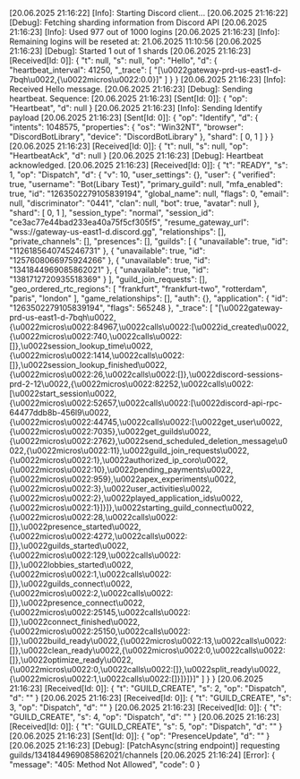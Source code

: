 [20.06.2025 21:16:22] [Info]: Starting Discord client...
[20.06.2025 21:16:22] [Debug]: Fetching sharding information from Discord API
[20.06.2025 21:16:23] [Info]: Used 977 out of 1000 logins
[20.06.2025 21:16:23] [Info]: Remaining logins will be reseted at: 21.06.2025 11:10:56
[20.06.2025 21:16:23] [Debug]: Started 1 out of 1 shards
[20.06.2025 21:16:23] [Received[Id: 0]]: {
  "t": null,
  "s": null,
  "op": "Hello",
  "d": {
    "heartbeat_interval": 41250,
    "_trace": [
      "[\u0022gateway-prd-us-east1-d-7bqh\u0022,{\u0022micros\u0022:0.0}]"
    ]
  }
}
[20.06.2025 21:16:23] [Info]: Received Hello message.
[20.06.2025 21:16:23] [Debug]: Sending heartbeat. Sequence: 
[20.06.2025 21:16:23] [Sent[Id: 0]]: {
  "op": "Heartbeat",
  "d": null
}
[20.06.2025 21:16:23] [Info]: Sending Identify payload
[20.06.2025 21:16:23] [Sent[Id: 0]]: {
  "op": "Identify",
  "d": {
    "intents": 1048575,
    "properties": {
      "os": "Win32NT",
      "browser": "DiscordBotLibrary",
      "device": "DiscordBotLibrary"
    },
    "shard": [
      0,
      1
    ]
  }
}
[20.06.2025 21:16:23] [Received[Id: 0]]: {
  "t": null,
  "s": null,
  "op": "HeartbeatAck",
  "d": null
}
[20.06.2025 21:16:23] [Debug]: Heartbeat acknowledged.
[20.06.2025 21:16:23] [Received[Id: 0]]: {
  "t": "READY",
  "s": 1,
  "op": "Dispatch",
  "d": {
    "v": 10,
    "user_settings": {},
    "user": {
      "verified": true,
      "username": "Bot(Libary Test)",
      "primary_guild": null,
      "mfa_enabled": true,
      "id": "1263502279105839194",
      "global_name": null,
      "flags": 0,
      "email": null,
      "discriminator": "0441",
      "clan": null,
      "bot": true,
      "avatar": null
    },
    "shard": [
      0,
      1
    ],
    "session_type": "normal",
    "session_id": "ce3ac77e44bad233ea40a75f5cf305f5",
    "resume_gateway_url": "wss://gateway-us-east1-d.discord.gg",
    "relationships": [],
    "private_channels": [],
    "presences": [],
    "guilds": [
      {
        "unavailable": true,
        "id": "1126185640745246731"
      },
      {
        "unavailable": true,
        "id": "1257608066975924266"
      },
      {
        "unavailable": true,
        "id": "1341844969085862021"
      },
      {
        "unavailable": true,
        "id": "1381712720935518369"
      }
    ],
    "guild_join_requests": [],
    "geo_ordered_rtc_regions": [
      "frankfurt",
      "frankfurt-two",
      "rotterdam",
      "paris",
      "london"
    ],
    "game_relationships": [],
    "auth": {},
    "application": {
      "id": "1263502279105839194",
      "flags": 565248
    },
    "_trace": [
      "[\u0022gateway-prd-us-east1-d-7bqh\u0022,{\u0022micros\u0022:84967,\u0022calls\u0022:[\u0022id_created\u0022,{\u0022micros\u0022:740,\u0022calls\u0022:[]},\u0022session_lookup_time\u0022,{\u0022micros\u0022:1414,\u0022calls\u0022:[]},\u0022session_lookup_finished\u0022,{\u0022micros\u0022:26,\u0022calls\u0022:[]},\u0022discord-sessions-prd-2-12\u0022,{\u0022micros\u0022:82252,\u0022calls\u0022:[\u0022start_session\u0022,{\u0022micros\u0022:52657,\u0022calls\u0022:[\u0022discord-api-rpc-64477ddb8b-456l9\u0022,{\u0022micros\u0022:44745,\u0022calls\u0022:[\u0022get_user\u0022,{\u0022micros\u0022:7035},\u0022get_guilds\u0022,{\u0022micros\u0022:2762},\u0022send_scheduled_deletion_message\u0022,{\u0022micros\u0022:11},\u0022guild_join_requests\u0022,{\u0022micros\u0022:1},\u0022authorized_ip_coro\u0022,{\u0022micros\u0022:10},\u0022pending_payments\u0022,{\u0022micros\u0022:959},\u0022apex_experiments\u0022,{\u0022micros\u0022:3},\u0022user_activities\u0022,{\u0022micros\u0022:2},\u0022played_application_ids\u0022,{\u0022micros\u0022:1}]}]},\u0022starting_guild_connect\u0022,{\u0022micros\u0022:28,\u0022calls\u0022:[]},\u0022presence_started\u0022,{\u0022micros\u0022:4272,\u0022calls\u0022:[]},\u0022guilds_started\u0022,{\u0022micros\u0022:129,\u0022calls\u0022:[]},\u0022lobbies_started\u0022,{\u0022micros\u0022:1,\u0022calls\u0022:[]},\u0022guilds_connect\u0022,{\u0022micros\u0022:2,\u0022calls\u0022:[]},\u0022presence_connect\u0022,{\u0022micros\u0022:25145,\u0022calls\u0022:[]},\u0022connect_finished\u0022,{\u0022micros\u0022:25150,\u0022calls\u0022:[]},\u0022build_ready\u0022,{\u0022micros\u0022:13,\u0022calls\u0022:[]},\u0022clean_ready\u0022,{\u0022micros\u0022:0,\u0022calls\u0022:[]},\u0022optimize_ready\u0022,{\u0022micros\u0022:0,\u0022calls\u0022:[]},\u0022split_ready\u0022,{\u0022micros\u0022:1,\u0022calls\u0022:[]}]}]}]"
    ]
  }
}
[20.06.2025 21:16:23] [Received[Id: 0]]: {
  "t": "GUILD_CREATE",
  "s": 2,
  "op": "Dispatch",
  "d": ""
}
[20.06.2025 21:16:23] [Received[Id: 0]]: {
  "t": "GUILD_CREATE",
  "s": 3,
  "op": "Dispatch",
  "d": ""
}
[20.06.2025 21:16:23] [Received[Id: 0]]: {
  "t": "GUILD_CREATE",
  "s": 4,
  "op": "Dispatch",
  "d": ""
}
[20.06.2025 21:16:23] [Received[Id: 0]]: {
  "t": "GUILD_CREATE",
  "s": 5,
  "op": "Dispatch",
  "d": ""
}
[20.06.2025 21:16:23] [Sent[Id: 0]]: {
  "op": "PresenceUpdate",
  "d": ""
}
[20.06.2025 21:16:23] [Debug]: [PatchAsync<T>(string endpoint)] requesting guilds/1341844969085862021/channels
[20.06.2025 21:16:24] [Error]: {
  "message": "405: Method Not Allowed",
  "code": 0
}
